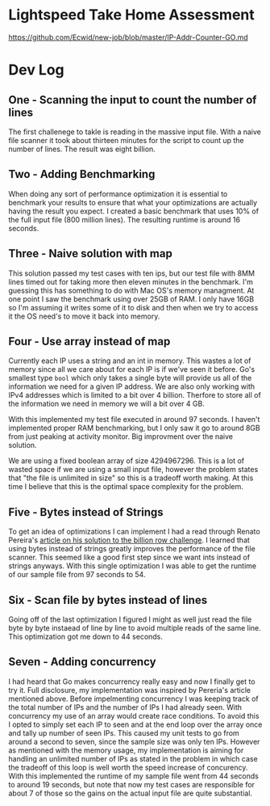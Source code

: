 # Lightspeed Take Home Assessment

https://github.com/Ecwid/new-job/blob/master/IP-Addr-Counter-GO.md

# Dev Log

## One - Scanning the input to count the number of lines

The first challenege to takle is reading in the massive input file. With a naive
file scanner it took about thirteen minutes for the script to count up the number of
lines. The result was eight billion.

## Two - Adding Benchmarking

When doing any sort of performance optimization it is essential to benchmark
your results to ensure that what your optimizations are actually having the
result you expect. I created a basic benchmark that uses 10% of the full input
file (800 million lines). The resulting runtime is around 16 seconds.

## Three - Naive solution with map

This solution passed my test cases with ten ips, but our test file with 8MM
lines timed out for taking more then eleven minutes in the benchmark. I'm
guessing this has something to do with Mac OS's memory managment. At one point I
saw the benchmark using over 25GB of RAM. I only have 16GB so I'm assuming it
writes some of it to disk and then when we try to access it the OS need's to
move it back into memory.

## Four - Use array instead of map

Currently each IP uses a string and an int in memory. This wastes a lot of
memory since all we care about for each IP is if we've seen it before. Go's
smallest type `bool` which only takes a single byte will provide us all of the
information we need for a given IP address. We are also only working with IPv4
addresses which is limited to a bit over 4 billion. Therfore to store all of the
information we need in memory we will a bit over 4 GB.

With this implemented my test file executed in around 97 seconds. I haven't
implemented proper RAM benchmarking, but I only saw it go to around 8GB from
just peaking at activity monitor. Big improvment over the naive solution.

We are using a fixed boolean array of size 4294967296. This is a lot of wasted
space if we are using a small input file, however the problem states that "the
file is unlimited in size" so this is a tradeoff worth making. At this time I
believe that this is the optimal space complexity for the problem.

## Five - Bytes instead of Strings

To get an idea of optimizations I can implement I had a read through Renato Pereira's
[article on his solution to the billion row challenge](https://r2p.dev/b/2024-03-18-1brc-go/).
I learned that using bytes instead of strings greatly improves the performance of the file scanner.
This seemed like a good first step since we want ints instead of strings anyways. With this single
optimization I was able to get the runtime of our sample file from 97 seconds to 54.

## Six - Scan file by bytes instead of lines

Going off of the last optimization I figured I might as well just read the file
byte by byte instaead of line by line to avoid multiple reads of the same line.
This optimization got me down to 44 seconds.

## Seven - Adding concurrency

I had heard that Go makes concurrency really easy and now I finally get to try
it. Full disclosure, my implementation was inspired by Pereria's article
mentioned above. Before impelmenting concurrency I was keeping track of the
total number of IPs and the number of IPs I had already seen. With concurrency
my use of an array would create race conditions. To avoid this I opted to simply
set each IP to seen and at the end loop over the array once and tally up number
of seen IPs. This caused my unit tests to go from around a second to seven,
since the sample size was only ten IPs. However as mentioned with the memory
usage, my implementation is aiming for handling an unlimited number of IPs as
stated in the problem in which case the tradeoff of this loop is well worth the
speed increase of concurency. With this implemented the runtime of my sample
file went from 44 seconds to around 19 seconds, but note that now my test cases
are responsible for about 7 of those so the gains on the actual input file are
quite substantial.
